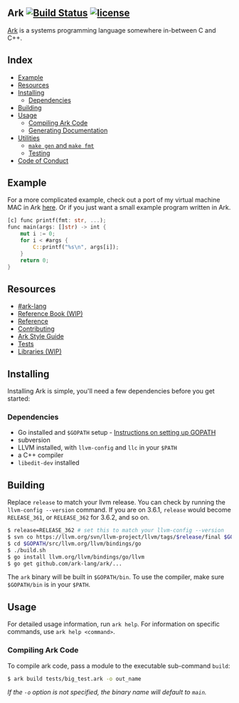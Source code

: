 ## Ark [![Build Status](https://api.travis-ci.org/ark-lang/ark.svg?branch=master)][1] [![license](http://img.shields.io/badge/license-MIT-brightgreen.svg)](https://raw.githubusercontent.com/ark-lang/ark/master/LICENSE)

[Ark](//www.ark-lang.org) is a systems programming language somewhere in-between C and C++.

## Index
* [Example](#example)
* [Resources](#resources)
* [Installing](#installing)
    * [Dependencies](#dependencies)
* [Building](#building)
* [Usage](#usage)
    * [Compiling Ark Code](#compiling-ark-code)
    * [Generating Documentation](#docgen)
* [Utilities](#utilities)
    * [`make gen` and `make fmt`](#make-gen-and-make-fmt)
    * [Testing](#testing)
* [Code of Conduct](#coc)

## <a name="example"></a> Example
For a more complicated example, check out a port of my virtual machine MAC in Ark
[here](//www.github.com/ark-lang/mac-ark). Or if you just want a small example 
program written in Ark.

```rust
[c] func printf(fmt: str, ...);
func main(args: []str) -> int {
    mut i := 0;
    for i < #args {
        C::printf("%s\n", args[i]);
    }
    return 0;
}
```

## <a name="resources"></a> Resources
* [#ark-lang](//webchat.freenode.net/?channels=%23ark-lang)
* [Reference Book (WIP)](http://felixangell.gitbooks.io/ark-reference/content/)
* [Reference](//github.com/ark-lang/ark-docs/blob/master/REFERENCE.md)
* [Contributing](/CONTRIBUTING.md)
* [Ark Style Guide](//github.com/ark-lang/ark-docs/blob/master/STYLEGUIDE.md)
* [Tests](/tests/)
* [Libraries (WIP)](/lib/)

## <a name="installing"></a> Installing
Installing Ark is simple, you'll need a few dependencies 
before you get started:

### <a name="dependencies"></a> Dependencies
* Go installed and `$GOPATH` setup - [Instructions on setting up GOPATH](//golang.org/doc/code.html#GOPATH)
* subversion
* LLVM installed, with `llvm-config` and `llc` in your `$PATH`
* a C++ compiler
* `libedit-dev` installed

## <a name="building"></a> Building
Replace `release` to match your llvm release. You can check by running 
the `llvm-config --version` command. If you are on 3.6.1, `release` would
become `RELEASE_361`, or `RELEASE_362` for 3.6.2, and so on.

```bash
$ release=RELEASE_362 # set this to match your llvm-config --version
$ svn co https://llvm.org/svn/llvm-project/llvm/tags/$release/final $GOPATH/src/llvm.org/llvm
$ cd $GOPATH/src/llvm.org/llvm/bindings/go
$ ./build.sh
$ go install llvm.org/llvm/bindings/go/llvm
$ go get github.com/ark-lang/ark/...
```

The `ark` binary will be built in `$GOPATH/bin`. To use the compiler, 
make sure `$GOPATH/bin` is in your `$PATH`.

## <a name="usage"></a> Usage
For detailed usage information, run `ark help`. For information
on specific commands, use `ark help <command>`.

### <a name="compiling-ark-code"></a> Compiling Ark Code
To compile ark code, pass a module to the executable
sub-command `build`:

```bash
$ ark build tests/big_test.ark -o out_name
```

_If the `-o` option is not specified, the binary name will default to `main`._

[1]: https://travis-ci.org/ark-lang/ark "Build Status"
